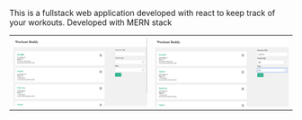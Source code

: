 This is a fullstack web application developed with react to keep track of your workouts.
Developed with MERN stack

<table>


<tr>
<td>
<img  src='snapshots/snap1.PNG' width=800 height 800/>
</td>
<td>
<img  src='snapshots/snap2.PNG' width=800 height 800/>
</td>
</tr>

</table>
